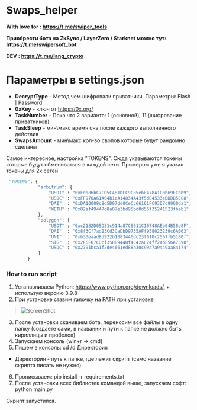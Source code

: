 # Swaps_helper
**With love for : https://t.me/swiper_tools**

**Приобрести бота на ZkSync / LayerZero / Starknet можно тут: https://t.me/swipersoft_bot**

**DEV           : https://t.me/lang_crypto**

# Параметры в settings.json

- **DecryptType** - Метод чем шифровали приватники. Параметры: Flash | Password
- **0xKey** - ключ от https://0x.org/
- **TaskNumber** - Пока что 2 варианта: 1 (основной), 11 (шифрование приватников)
- **TaskSleep** - мин\макс время сна после каждого выполненного действия
- **SwapsAmount** - мин\макс кол-во свопов которые будут рандомно сделаны

Самое интересное, настройка "TOKENS". Сюда указываются токены которые будут обмениваться в каждой сети. Примером уже я указал токены для 2х сетей
~~~python
 "TOKENS": {
            "arbitrum": {
                "USDT" : "0xFd086bC7CD5C481DCC9C85ebE478A1C0b69FCbb9",
                "USDC" : "0xFF970A61A04b1cA14834A43f5dE4533eBDDB5CC8",
                "DAI"  : "0xDA10009cBd5D07dd0CeCc66161FC93D7c9000da1",
                "WETH" : "0x82af49447d8a07e3bd95bd0d56f35241523fbab1"
            },
            "polygon": {
                "USDT" : "0xc2132D05D31c914a87C6611C10748AEb04B58e8F",
                "DAI"  : "0x8f3Cf7ad23Cd3CaDbD9735AFf958023239c6A063",
                "UNI"  : "0xb33eaad8d922b1083446dc23f610c2567fb5180f",
                "STG"  : "0x2F6F07CDcf3588944Bf4C42aC74ff24bF56e7590",
                "USDC" : "0x2791bca1f2de4661ed88a30c99a7a9449aa84174"
            }
        }

~~~

### How to run script
1. Устанавливаем Python: https://www.python.org/downloads/, я использую версию 3.9.8
2. При установке ставим галочку на PATH при установке

>![ScreenShot](https://img2.teletype.in/files/19/03/19032fbe-1912-4bf4-aed6-0f304c9bf12e.png)

3. После установки скачиваем бота, переносим все файлы в одну папку (создаете сами, в названии и пути к папке не должно быть кириллицы и пробелов)
4. Запускаем консоль (win+r -> cmd)
5. Пишем в консоль:
cd /d Директория
* Директория - путь к папке, где лежит скрипт (само название скрипта писать не нужно)
6. Прописываем:
pip install -r requirements.txt
7. После установки всех библиотек командой выше, запускаем софт:
python main.py

Скрипт запустился.
